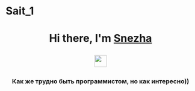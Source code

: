 # Sait_1
<h1 align="center">Hi there, I'm <a href="https://daniilshat.ru/" target="_blank">Snezha</a> 

<img src="https://github.com/blackcater/blackcater/raw/main/images/Hi.gif" height="32"/></h1>
<h3 align="center">Как же трудно быть программистом, но как интересно))</h3>